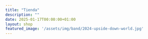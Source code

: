 ```yaml
---
title: "Tienda"
description: ""
date: 2025-01-17T00:00:00+01:00
layout: shop
featured_image: '/assets/img/band/2024-upside-down-world.jpg'
---
```


